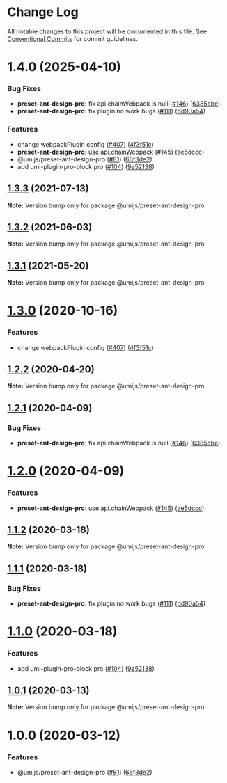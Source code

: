 # Change Log

All notable changes to this project will be documented in this file. See [Conventional Commits](https://conventionalcommits.org) for commit guidelines.

# 1.4.0 (2025-04-10)

### Bug Fixes

- **preset-ant-design-pro:** fix api chainWebpack is null ([#146](https://github.com/umijs/plugins/issues/146)) ([6385cbe](https://github.com/umijs/plugins/commit/6385cbe7a1df8fd690cdf52ddfec28be7dcb6a2d))
- **preset-ant-design-pro:** fix plugin no work bugs ([#111](https://github.com/umijs/plugins/issues/111)) ([dd90a54](https://github.com/umijs/plugins/commit/dd90a54495d448e6d674945cf0305e99685b352d))

### Features

- change webpackPlugin config ([#407](https://github.com/umijs/plugins/issues/407)) ([4f3f51c](https://github.com/umijs/plugins/commit/4f3f51c163fc8eaef3e8852c4e0dbbc2c5d58e44))
- **preset-ant-design-pro:** use api.chainWebpack ([#145](https://github.com/umijs/plugins/issues/145)) ([ae5dccc](https://github.com/umijs/plugins/commit/ae5dcccb20cce3e6e31cca8ddcd5e2cc4cc4a044))
- @umijs/preset-ant-design-pro ([#81](https://github.com/umijs/plugins/issues/81)) ([66f3de2](https://github.com/umijs/plugins/commit/66f3de266d6ae0f22964b159e58f256ebdb4bdf4))
- add umi-plugin-pro-block pro ([#104](https://github.com/umijs/plugins/issues/104)) ([9e52138](https://github.com/umijs/plugins/commit/9e52138bc5be752f75edb059b349e5afd92f890d))

## [1.3.3](https://github.com/umijs/plugins/compare/@umijs/preset-ant-design-pro@1.3.2...@umijs/preset-ant-design-pro@1.3.3) (2021-07-13)

**Note:** Version bump only for package @umijs/preset-ant-design-pro

## [1.3.2](https://github.com/umijs/plugins/compare/@umijs/preset-ant-design-pro@1.3.1...@umijs/preset-ant-design-pro@1.3.2) (2021-06-03)

**Note:** Version bump only for package @umijs/preset-ant-design-pro

## [1.3.1](https://github.com/umijs/plugins/compare/@umijs/preset-ant-design-pro@1.3.0...@umijs/preset-ant-design-pro@1.3.1) (2021-05-20)

**Note:** Version bump only for package @umijs/preset-ant-design-pro

# [1.3.0](https://github.com/umijs/plugins/compare/@umijs/preset-ant-design-pro@1.2.2...@umijs/preset-ant-design-pro@1.3.0) (2020-10-16)

### Features

- change webpackPlugin config ([#407](https://github.com/umijs/plugins/issues/407)) ([4f3f51c](https://github.com/umijs/plugins/commit/4f3f51c163fc8eaef3e8852c4e0dbbc2c5d58e44))

## [1.2.2](https://github.com/umijs/plugins/compare/@umijs/preset-ant-design-pro@1.2.1...@umijs/preset-ant-design-pro@1.2.2) (2020-04-20)

**Note:** Version bump only for package @umijs/preset-ant-design-pro

## [1.2.1](https://github.com/umijs/plugins/compare/@umijs/preset-ant-design-pro@1.2.0...@umijs/preset-ant-design-pro@1.2.1) (2020-04-09)

### Bug Fixes

- **preset-ant-design-pro:** fix api chainWebpack is null ([#146](https://github.com/umijs/plugins/issues/146)) ([6385cbe](https://github.com/umijs/plugins/commit/6385cbe7a1df8fd690cdf52ddfec28be7dcb6a2d))

# [1.2.0](https://github.com/umijs/plugins/compare/@umijs/preset-ant-design-pro@1.1.2...@umijs/preset-ant-design-pro@1.2.0) (2020-04-09)

### Features

- **preset-ant-design-pro:** use api.chainWebpack ([#145](https://github.com/umijs/plugins/issues/145)) ([ae5dccc](https://github.com/umijs/plugins/commit/ae5dcccb20cce3e6e31cca8ddcd5e2cc4cc4a044))

## [1.1.2](https://github.com/umijs/plugins/compare/@umijs/preset-ant-design-pro@1.1.1...@umijs/preset-ant-design-pro@1.1.2) (2020-03-18)

**Note:** Version bump only for package @umijs/preset-ant-design-pro

## [1.1.1](https://github.com/umijs/plugins/compare/@umijs/preset-ant-design-pro@1.1.0...@umijs/preset-ant-design-pro@1.1.1) (2020-03-18)

### Bug Fixes

- **preset-ant-design-pro:** fix plugin no work bugs ([#111](https://github.com/umijs/plugins/issues/111)) ([dd90a54](https://github.com/umijs/plugins/commit/dd90a54495d448e6d674945cf0305e99685b352d))

# [1.1.0](https://github.com/umijs/plugins/compare/@umijs/preset-ant-design-pro@1.0.1...@umijs/preset-ant-design-pro@1.1.0) (2020-03-18)

### Features

- add umi-plugin-pro-block pro ([#104](https://github.com/umijs/plugins/issues/104)) ([9e52138](https://github.com/umijs/plugins/commit/9e52138bc5be752f75edb059b349e5afd92f890d))

## [1.0.1](https://github.com/umijs/plugins/compare/@umijs/preset-ant-design-pro@1.0.0...@umijs/preset-ant-design-pro@1.0.1) (2020-03-13)

**Note:** Version bump only for package @umijs/preset-ant-design-pro

# 1.0.0 (2020-03-12)

### Features

- @umijs/preset-ant-design-pro ([#81](https://github.com/umijs/plugins/issues/81)) ([66f3de2](https://github.com/umijs/plugins/commit/66f3de266d6ae0f22964b159e58f256ebdb4bdf4))
